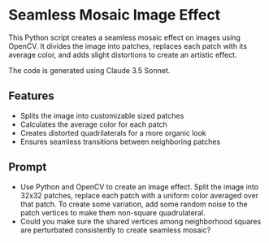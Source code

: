 # Seamless Mosaic Image Effect

This Python script creates a seamless mosaic effect on images using OpenCV. It divides the image into patches, replaces each patch with its average color, and adds slight distortions to create an artistic effect.

The code is generated using Claude 3.5 Sonnet.

## Features

- Splits the image into customizable sized patches
- Calculates the average color for each patch
- Creates distorted quadrilaterals for a more organic look
- Ensures seamless transitions between neighboring patches

## Prompt
* Use Python and OpenCV to create an image effect.  Split the image into 32x32 patches, replace each patch with a uniform color averaged over that patch.  To create some variation, add some random noise to the patch vertices to make them non-square quadrulateral.
* Could you make sure the shared vertices among neighborhood squares are perturbated consistently to create seamless mosaic?
